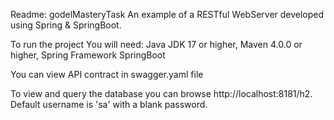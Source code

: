Readme: godelMasteryTask
An example of a RESTful WebServer developed using Spring & SpringBoot.

To run the project
You will need:
Java JDK 17 or higher,
Maven 4.0.0 or higher,
Spring Framework
SpringBoot

You can view API contract in swagger.yaml file

To view and query the database you can browse http://localhost:8181/h2. Default username is 'sa' with a blank password.
